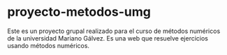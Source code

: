 # proyecto-metodos-umg
Este es un proyecto grupal realizado para el curso de métodos numéricos de la universidad Mariano Gálvez. Es una web que resuelve ejercicios usando métodos numéricos.
